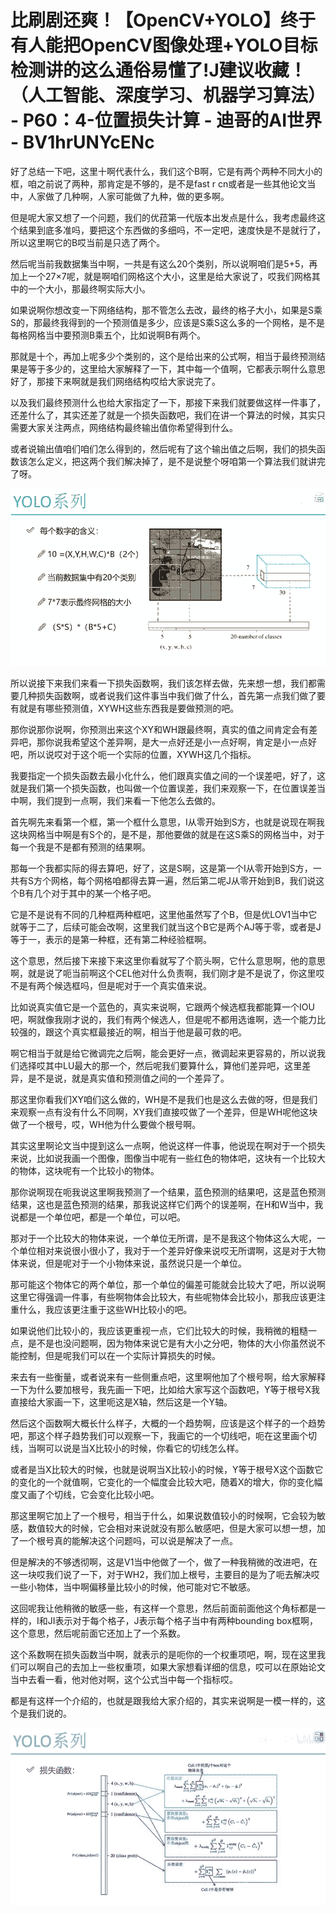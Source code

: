 # 比刷剧还爽！【OpenCV+YOLO】终于有人能把OpenCV图像处理+YOLO目标检测讲的这么通俗易懂了!J建议收藏！（人工智能、深度学习、机器学习算法） - P60：4-位置损失计算 - 迪哥的AI世界 - BV1hrUNYcENc

好了总结一下吧，这里十啊代表什么，我们这个B啊，它是有两个两种不同大小的框，咱之前说了两种，那肯定是不够的，是不是fast r cn或者是一些其他论文当中，人家做了几种啊，人家可能做了九种，做的更多啊。

但是呢大家又想了一个问题，我们的优菈第一代版本出发点是什么，我考虑最终这个结果到底多准吗，要把这个东西做的多细吗，不一定吧，速度快是不是就行了，所以这里啊它的B哎当前是只选了两个。

然后呢当前我数据集当中啊，一共是有这么20个类别，所以说啊咱们是5+5，再加上一个27×7呢，就是啊咱们网格这个大小，这里是给大家说了，哎我们网格其中的一个大小，那最终啊实际大小。

如果说啊你想改变一下网络结构，那不管怎么去改，最终的格子大小，如果是S乘S的，那最终我得到的一个预测值是多少，应该是S乘S这么多的一个网格，是不是每格网格当中要预测B乘五个，比如说啊B有两个。

那就是十个，再加上呢多少个类别的，这个是给出来的公式啊，相当于最终预测结果是等于多少的，这里给大家解释了一下，其中每一个值啊，它都表示啊什么意思好了，那接下来啊就是我们网络结构哎给大家说完了。

以及我们最终预测什么也给大家指定了一下，那接下来我们就要做这样一件事了，还差什么了，其实还差了就是一个损失函数吧，我们在讲一个算法的时候，其实只需要大家关注两点，网络结构最终输出值你希望得到什么。

或者说输出值咱们咱们怎么得到的，然后呢有了这个输出值之后啊，我们的损失函数该怎么定义，把这两个我们解决掉了，是不是说整个呀咱第一个算法我们就讲完了呀。



![](img/44303cc96ad52007bf73377812a222fa_1.png)

所以说接下来我们来看一下损失函数啊，我们该怎样去做，先来想一想，我们都需要几种损失函数啊，或者说我们这件事当中我们做了什么，首先第一点我们做了要有就是有哪些预测值，XYWH这些东西我是要做预测的吧。

那你说那你说啊，你预测出来这个XY和WH跟最终啊，真实的值之间肯定会有差异吧，那你说我希望这个差异啊，是大一点好还是小一点好啊，肯定是小一点好吧，所以说哎对于这个呃一个实际的位置，XYWH这几个指标。

我要指定一个损失函数去最小化什么，他们跟真实值之间的一个误差吧，好了，这就是我们第一个损失函数，也叫做一个位置误差，我们来观察一下，在位置误差当中啊，我们提到一点啊，我们来看一下他怎么去做的。

首先啊先来看第一个框，第一个框什么意思，I从零开始到S方，也就是说现在啊我这块网格当中啊是有S个的，是不是，那他要做的就是在这S乘S的网格当中，对于每一个我是不是都有预测的结果啊。

那每一个我都实际的得去算吧，好了，这是S啊，这是第一个I从零开始到S方，一共有S方个网格，每个网格咱都得去算一遍，然后第二呢J从零开始到B，我们说这个B有几个对于其中的某一个格子吧。

它是不是说有不同的几种框两种框吧，这里他虽然写了个B，但是优LOV1当中它就等于二了，后续可能会改啊，这里我们就当这个B它是两个AJ等于零，或者是J等于一，表示的是第一种框，还有第二种经验框啊。

这个意思，然后接下来接下来这里你看就写了个箭头啊，它什么意思啊，他的意思啊，就是说了呃当前啊这个CEL他对什么负责啊，我们刚才是不是说了，你这里哎不是有两个候选框吗，但是呢对于一个真实值来说。

比如说真实值它是一个蓝色的，真实来说啊，它跟两个候选框我都能算一个IOU吧，啊就像我刚才说的，我们有两个候选人，但是呢不都用选谁啊，选一个能力比较强的，跟这个真实框最接近的啊，相当于他是最可救的吧。

啊它相当于就是给它微调完之后啊，能会更好一点，微调起来更容易的，所以说我们选择哎其中LU最大的那一个，然后呢我们要算什么，算他们差异吧，这里差异，是不是说，就是真实值和预测值之间的一个差异了。

那这里你看我们XY咱们这么做的，WH是不是我们也是这么去做的呀，但是我们来观察一点有没有什么不同啊，XY我们直接哎做了一个差异，但是WH呢他这块做了一个根号，哎，WH他为什么要做个根号啊。

其实这里啊论文当中提到这么一点啊，他说这样一件事，他说现在啊对于一个损失来说，比如说我画一个图像，图像当中呢有一些红色的物体吧，这块有一个比较大的物体，这块呢有一个比较小的物体。

那你说啊现在呃我说这里啊我预测了一个结果，蓝色预测的结果吧，这是蓝色预测结果，这也是蓝色预测的结果，那我说这样它们两个的误差啊，在H和W当中，我说都是一个单位吧，都是一个单位，可以吧。

那对于一个比较大的物体来说，一个单位无所谓，是不是我这个物体这么大呢，一个单位相对来说很小很小了，我对于一个差异好像来说哎无所谓啊，这是对于大物体来说，但是呢对于一个小物体来说，虽然说只是一个单位。

那可能这个物体它的两个单位，那一个单位的偏差可能就会比较大了吧，所以说啊这里它得强调一件事，有些啊物体会比较大，有些呢物体会比较小，那我应该更注重什么，我应该更注重于这些WH比较小的吧。

如果说他们比较小的，我应该更重视一点，它们比较大的时候，我稍微的粗糙一点，是不是也没问题啊，因为物体来说它是有大小之分吧，物体的大小你虽然说不能控制，但是呢我们可以在一个实际计算损失的时候。

来去有一些衡量，或者说来有一些侧重点吧，这里啊他加了个根号啊，给大家解释一下为什么要加根号，我先画一下吧，比如给大家写这个函数吧，Y等于根号X我直接给大家画一下，这里呃这是X轴，然后这是一个Y轴。

然后这个函数啊大概长什么样子，大概的一个趋势啊，应该是这个样子的一个趋势吧，那这个样子趋势我们可以观察一下，我画它的一个切线吧，呃在这里画个切线，当啊可以说是当X比较小的时候，你看它的切线怎么样。

或者是当X比较大的时候，也就是说啊当X比较小的时候，Y等于根号X这个函数它的变化的一个就值啊，它变化的一个幅度会比较大吧，随着X的增大，你的变化幅度又画了个切线，它会变化比较小吧。

那这里啊它加上了一个根号，相当于什么，如果说数值较小的时候啊，它会较为敏感，数值较大的时候，它会相对来说就没有那么敏感吧，但是大家可以想一想，加了一个根号真的能解决这个问题吗，可以说是解决了一点。

但是解决的不够透彻啊，这是V1当中他做了一个，做了一种我稍微的改进吧，在这一块哎我们说了一下，对于WH2，我们加上根号，主要目的是为了呃去解决哎一些小物体，当中啊偏移量比较小的时候，他可能对它不敏感。

这回呢我让他稍微的敏感一些，有这样一个意思，然后前面前面他这个角标都是一样的，I和JI表示对于每个格子，J表示每个格子当中有两种bounding box框啊，这个意思，然后呢前面它还加上了一个系数。

这个系数啊在损失函数当中啊，就表示的是呃你的一个权重项吧，啊，现在这里我们可以啊自己的去加上一些权重项，如果大家想看详细的信息，哎可以在原始论文当中去看一看，他对他对啊，这个公式当中每一个指标哎。

都是有这样一个介绍的，也就是跟我给大家介绍的，其实来说啊是一模一样的，这个是我们说的。

![](img/44303cc96ad52007bf73377812a222fa_3.png)
